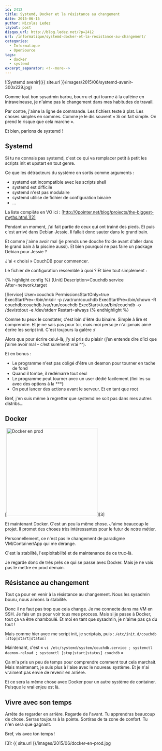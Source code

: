 ```yaml
---
id: 2412
title: Systemd, Docker et la résistance au changement
date: 2015-06-15
author: Nicolas Ledez
layout: post
disqus_url: http://blog.ledez.net/?p=2412
url: /informatique/systemd-docker-et-la-resistance-au-changement/
categories:
  - Informatique
  - OpenSource
tags:
  - docker
  - systemd
excerpt_separator: <!--more-->
---
```

![Systemd avenir]({{ site.url }}/images/2015/06/systemd-avenir-300x229.jpg)

Comme tout bon sysadmin barbu, bourru et qui tourne à la caféine en intraveineuse, je n'aime pas le changement dans mes habitudes de travail.

Par contre, j'aime la ligne de commande. Les fichiers texte à plat. Les choses simples en sommes. Comme je le dis souvent &laquo;&nbsp;Si on fait simple. On prend le risque que cela marche&nbsp;&raquo;.

Et bien, parlons de systemd !  

<!--more-->

## Systemd

Si tu ne connais pas systemd, c'est ce qui va remplacer petit à petit les scripts init et upstart en tout genre.

Ce que les détracteurs du système on sortis comme arguments :

  * systemd est incompatible avec les scripts shell
  * systemd est difficile
  * systemd n'est pas modulaire
  * systemd utilise de fichier de configuration binaire
  * &#8230;

La liste complète en VO ici : [http://0pointer.net/blog/projects/the-biggest-myths.html.][2]

Pendant un moment, j'ai fait partie de ceux qui ont trainé des pieds. Et puis c'est arrivé dans Debian Jessie. Il fallait donc sauter dans le grand bain.

Et comme j'aime avoir mal (je prends une douche froide avant d'aller dans le grand bain à la piscine aussi). Et bien pourquoi ne pas faire un package Debian pour Jessie ?

J'ai &laquo;&nbsp;choisi&nbsp;&raquo; CouchDB pour commencer.

Le fichier de configuration ressemble à quoi ? Et bien tout simplement :

{% highlight config %}
[Unit]
Description=Couchdb service
After=network.target

[Service]
User=couchdb
PermissionsStartOnly=true
ExecStartPre=-/bin/mkdir -p /var/run/couchdb
ExecStartPre=/bin/chown -R couchdb:couchdb /var/run/couchdb
ExecStart=/usr/bin/couchdb -o /dev/stdout -e /dev/stderr
Restart=always
{% endhighlight %}


Comme tu peux le constater, c'est loin d'être du binaire. Simple à lire et comprendre. Et je ne sais pas pour toi, mais moi perso je n'ai jamais aimé écrire les script init. C'est toujours la galère <img src="{{ site.url }}/images/smilies/frownie.png" alt=":(" class="wp-smiley" style="height: 1em; max-height: 1em;" />

Alors que pour écrire celui-là, j'y ai pris du plaisir (j’en entends dire d’ici que j’aime avoir mal &#8211; c’est surement vrai ^^).

Et en bonus :

  * Le programme n'est pas obligé d'être un deamon pour tourner en tache de fond
  * Quand il tombe, il redémarre tout seul
  * Le programme peut tourner avec un user dédié facilement (fini les su avec des options à la \***)
  * On peut lancer des actions avant le serveur. Et en tant que root

Bref, j'en suis même à regretter que systemd ne soit pas dans mes autres distribs&#8230;

## Docker

[<img class="alignnone size-medium wp-image-2417" src="{{ site.url }}/images/2015/06/docker-en-prod-300x290.jpg" alt="Docker en prod" width="300" height="290" srcset="{{ site.url }}/images/2015/06/docker-en-prod-300x290.jpg 300w, {{ site.url }}/images/2015/06/docker-en-prod.jpg 400w" sizes="(max-width: 300px) 100vw, 300px" />][3]

Et maintenant Docker. C'est un peu la même chose. J'aime beaucoup le projet. Il promet des choses très intéressantes pour le futur de notre métier.

Personnellement, ce n'est pas le changement de paradigme VM/Container/App qui me dérange.

C'est la stabilité, l'exploitabilité et de maintenance de ce truc-là.

Je regarde donc de très prés ce qui se passe avec Docker. Mais je ne vais pas le mettre en prod demain.

## Résistance au changement

Tout ça pour en venir à la résistance au changement. Nous les sysadmin bouru, nous aimons la stabilité.

Donc il ne faut pas trop que cela change. Je me connecte dans ma VM en SSH. Je fais un ps pour voir tous mes process. Mais si je passe à Docker, tout ça va être chamboulé. Et moi en tant que sysadmin, je n'aime pas ça du tout !

Mais comme hier avec me script init, je scriptais, puis : `/etc/init.d/couchdb [stop|start|status]`

Maintenant, c'est &laquo;&nbsp;`vi /etc/systemd/system/couchdb.service ; systemctl daemon-reload ; systemctl [stop|start|status] couchdb`&nbsp;&raquo;

Ça m'a pris un peu de temps pour comprendre comment tout cela marchait. Mais maintenant, je suis plus à l'aise avec le nouveau système. Et je n'ai vraiment pas envie de revenir en arrière.

Et ce sera la même chose avec Docker pour un autre système de container. Puisque le vrai enjeu est là.

## Vivre avec son temps

Arrête de regarder en arrière. Regarde de l'avant. Tu apprendras beaucoup de chose. Serras toujours à la pointe. Sortiras de ta zone de confort. Tu n'en sera que gagnant.

Bref, vis avec ton temps !

 [2]: http://0pointer.net/blog/projects/the-biggest-myths.html
 [3]: {{ site.url }}/images/2015/06/docker-en-prod.jpg
